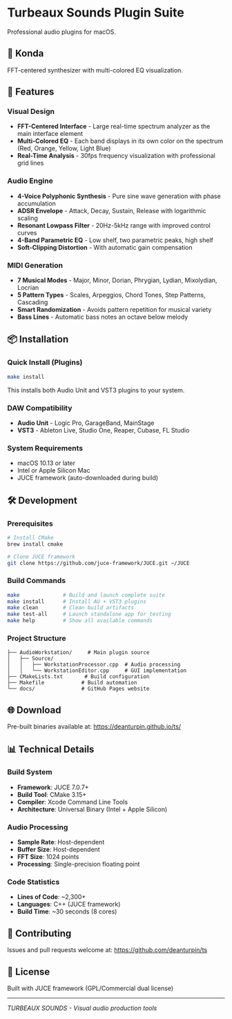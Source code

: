 # Turbeaux Sounds Plugin Suite

Professional audio plugins for macOS.

## 🎵 Konda

FFT-centered synthesizer with multi-colored EQ visualization.

## 🎵 Features

### Visual Design
- **FFT-Centered Interface** - Large real-time spectrum analyzer as the main interface element
- **Multi-Colored EQ** - Each band displays in its own color on the spectrum (Red, Orange, Yellow, Light Blue)
- **Real-Time Analysis** - 30fps frequency visualization with professional grid lines

### Audio Engine
- **4-Voice Polyphonic Synthesis** - Pure sine wave generation with phase accumulation
- **ADSR Envelope** - Attack, Decay, Sustain, Release with logarithmic scaling
- **Resonant Lowpass Filter** - 20Hz-5kHz range with improved control curves
- **4-Band Parametric EQ** - Low shelf, two parametric peaks, high shelf
- **Soft-Clipping Distortion** - With automatic gain compensation

### MIDI Generation
- **7 Musical Modes** - Major, Minor, Dorian, Phrygian, Lydian, Mixolydian, Locrian
- **5 Pattern Types** - Scales, Arpeggios, Chord Tones, Step Patterns, Cascading
- **Smart Randomization** - Avoids pattern repetition for musical variety
- **Bass Lines** - Automatic bass notes an octave below melody

## 📦 Installation

### Quick Install (Plugins)
```bash
make install
```
This installs both Audio Unit and VST3 plugins to your system.

### DAW Compatibility
- **Audio Unit** - Logic Pro, GarageBand, MainStage
- **VST3** - Ableton Live, Studio One, Reaper, Cubase, FL Studio

### System Requirements
- macOS 10.13 or later
- Intel or Apple Silicon Mac
- JUCE framework (auto-downloaded during build)

## 🛠️ Development

### Prerequisites
```bash
# Install CMake
brew install cmake

# Clone JUCE framework
git clone https://github.com/juce-framework/JUCE.git ~/JUCE
```

### Build Commands
```bash
make              # Build and launch complete suite
make install      # Install AU + VST3 plugins
make clean        # Clean build artifacts
make test-all     # Launch standalone app for testing
make help         # Show all available commands
```

### Project Structure
```
├── AudioWorkstation/     # Main plugin source
│   ├── Source/
│   │   ├── WorkstationProcessor.cpp  # Audio processing
│   │   └── WorkstationEditor.cpp     # GUI implementation
├── CMakeLists.txt       # Build configuration
├── Makefile            # Build automation
└── docs/               # GitHub Pages website
```

## 🌐 Download

Pre-built binaries available at: https://deanturpin.github.io/ts/

## 📊 Technical Details

### Build System
- **Framework**: JUCE 7.0.7+
- **Build Tool**: CMake 3.15+
- **Compiler**: Xcode Command Line Tools
- **Architecture**: Universal Binary (Intel + Apple Silicon)

### Audio Processing
- **Sample Rate**: Host-dependent
- **Buffer Size**: Host-dependent
- **FFT Size**: 1024 points
- **Processing**: Single-precision floating point

### Code Statistics
- **Lines of Code**: ~2,300+ 
- **Languages**: C++ (JUCE framework)
- **Build Time**: ~30 seconds (8 cores)

## 🤝 Contributing

Issues and pull requests welcome at: https://github.com/deanturpin/ts

## 📄 License

Built with JUCE framework (GPL/Commercial dual license)

---

*TURBEAUX SOUNDS - Visual audio production tools*